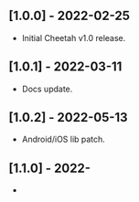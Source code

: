 ## [1.0.0] - 2022-02-25
* Initial Cheetah v1.0 release.

## [1.0.1] - 2022-03-11
* Docs update.

## [1.0.2] - 2022-05-13
* Android/iOS lib patch.

## [1.1.0] - 2022-
*